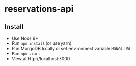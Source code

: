 reservations-api
================

## Install

- Use Node 6+
- Run `npm install` (or use yarn)
- Run MongoDB locally or set environment variable `MONGO_URL`
- Run `npm start`
- View at http://localhost:3000
